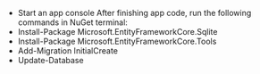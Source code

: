 - Start an app console
After finishing app code, run the following commands in NuGet terminal:
- Install-Package Microsoft.EntityFrameworkCore.Sqlite
- Install-Package Microsoft.EntityFrameworkCore.Tools
- Add-Migration InitialCreate
- Update-Database
